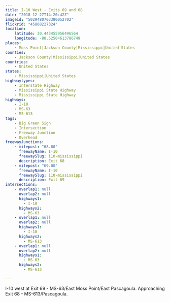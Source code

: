 ```yaml
---
title: I-10 West - Exits 69 and 68
date: "2018-12-27T14:20:42Z"
imageid: "5029480703380052702"
flickrid: "45868227324"
location:
    latitude: 30.443455956496564
    longitude: -88.52504613786749
places:
    - Moss Point|Jackson County|Mississippi|United States
counties:
    - Jackson County|Mississippi|United States
countries:
    - United States
states:
    - Mississippi|United States
highwaytypes:
    - Interstate Highway
    - Mississippi State Highway
    - Mississippi State Highway
highways:
    - I-10
    - MS-63
    - MS-613
tags:
    - Big Green Sign
    - Intersection
    - Freeway Junction
    - Overhead
freewayJunctions:
    - milepost: "68.00"
      freewayName: I-10
      freewaySlug: i10-mississippi
      description: Exit 68
    - milepost: "69.00"
      freewayName: I-10
      freewaySlug: i10-mississippi
      description: Exit 69
intersections:
    - overlap1: null
      overlap2: null
      highways1:
        - I-10
      highways2:
        - MS-63
    - overlap1: null
      overlap2: null
      highways1:
        - I-10
      highways2:
        - MS-613
    - overlap1: null
      overlap2: null
      highways1:
        - MS-63
      highways2:
        - MS-613

---
```

I-10 west at Exit 69 - MS-63/East Moss Point/East Pascagoula.  Approaching Exit 68 - MS-613/Pascagoula.